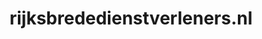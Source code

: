 ---
layout: post
title:  "rijksbrededienstverleners.nl"
internal_url:  "/dutchgov/rijksbrededienstverleners.nl.html"
categories: dutchgov
---